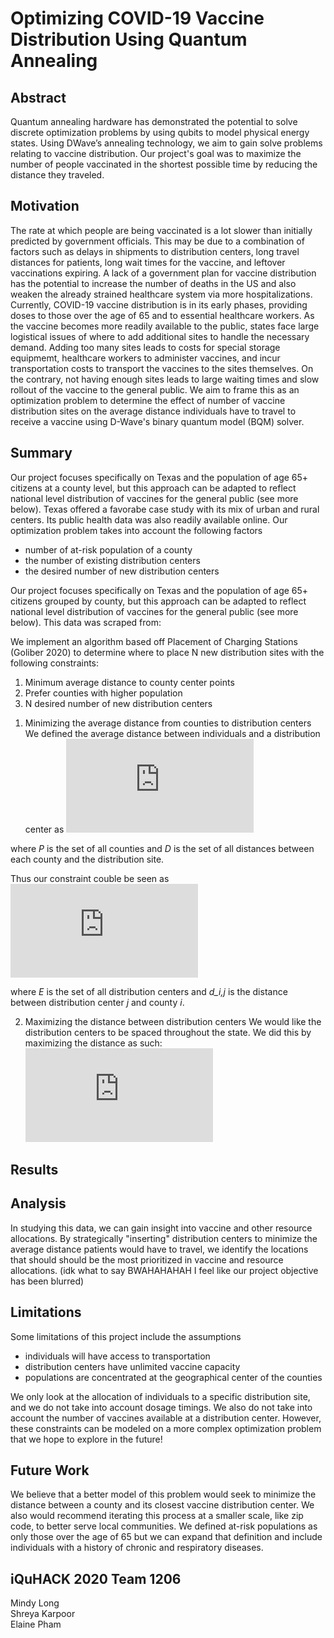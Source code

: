 # Optimizing COVID-19 Vaccine Distribution Using Quantum Annealing

Abstract
---
Quantum annealing hardware has demonstrated the potential to solve discrete optimization problems by using qubits to model physical energy states. Using DWave’s annealing technology, we aim to gain solve problems relating to vaccine distribution. Our project's goal was to maximize the number of people vaccinated in the shortest possible time by reducing the distance they traveled. 


Motivation
---
The rate at which people are being vaccinated is a lot slower than initially predicted by government officials. This may be due to a combination of factors such as delays in shipments to distribution centers, long travel distances for patients, long wait times for the vaccine, and leftover vaccinations expiring. A lack of a government plan for vaccine distribution has the potential to increase the number of deaths in the US and also weaken the already strained healthcare system via more hospitalizations. Currently, COVID-19 vaccine distribution is in its early phases, providing doses to those over the age of 65 and to essential healthcare workers. As the vaccine becomes more readily available to the public, states face large logistical issues of where to add additional sites to handle the necessary demand. Adding too many sites leads to costs for special storage equipmemt, healthcare workers to administer vaccines, and incur transportation costs to transport the vaccines to the sites themselves. On the contrary, not having enough sites leads to large waiting times and slow rollout of the vaccine to the general public. We aim to frame this as an optimization problem to determine the effect of number of vaccine distribution sites on the average distance individuals have to travel to receive a vaccine using D-Wave's binary quantum model (BQM) solver. 



Summary
---
Our project focuses specifically on Texas and the population of age 65+ citizens at a county level, but this approach can be adapted to reflect national level distribution of vaccines for the general public (see more below). Texas offered a favorabe case study with its mix of urban and rural centers. Its public health data was also readily available online. Our optimization problem takes into account the following factors

* number of at-risk population of a county
* the number of existing distribution centers
* the desired number of new distribution centers 

Our project focuses specifically on Texas and the population of age 65+ citizens grouped by county, but this approach can be adapted to reflect national level distribution of vaccines for the general public (see more below). This data was scraped from: 

We implement an algorithm based off Placement of Charging Stations (Goliber 2020) to determine where to place N new distribution sites with the following constraints:

1. Minimum average distance to county center points
2. Prefer counties with higher population
3. N desired number of new distribution centers 

1) Minimizing the average distance from counties to distribution centers
We defined the average distance between individuals and a distribution center as 
![equation](https://latex.codecogs.com/gif.latex?%5Csum_%7Bi%20%3D%201%7D%5E%7B%7CD%7C%7D%20%5Cfrac%7B1%7D%7B%7CP%7C%7Dd_i)  

where *P* is the set of all counties and *D* is the set of all distances between each county and the distribution site.


Thus our constraint couble be seen as
![equation](https://latex.codecogs.com/gif.latex?%5Ctext%7Bmin%7D%5Csum_%7Bj%3D1%7D%5E%7B%7CE%7C%7D%5Csum_%7Bi%20%3D%201%7D%5E%7B%7CD%7C%7D%20%5Cfrac%7B1%7D%7B%7CP%7C%7Dd%7B_i%2Cj%7D)  

where *E* is the set of all distribution centers and *d_i,j* is the distance between distribution center *j* and county *i*.

2) Maximizing the distance between distribution centers
We would like the distribution centers to be spaced throughout the state. We did this by maximizing the distance 
as such:
![equation](https://latex.codecogs.com/gif.latex?%5Ctext%7Bmax%7D%20%5Csum_%7Bi%7D%5E%7B%7CV%7C%7D%5Cfrac%7B1%7D%7B%7CV%7C%7D%5Csum_%7Bi%20%5Cneq%20j%7D%5E%7B%7CV%7C%7D%20%28a_%7Bi_x%7D%20-%20a_%7Bj_x%7D%29%5E2%20%28a_%7Bi_y%7D%20-%20a_%7Bj_y%7D%29%5E2)


Results
--



Analysis
---
In studying this data, we can gain insight into vaccine and other resource allocations. By strategically "inserting" distribution centers to minimize the average distance patients would have to travel, we identify the locations that should should be the most prioritized in vaccine and resource allocations. (idk what to say BWAHAHAHAH I feel like our project objective has been blurred)


Limitations
--
Some limitations of this project include the assumptions

* individuals will have access to transportation
* distribution centers have unlimited vaccine capacity
* populations are concentrated at the geographical center of the counties

We only look at the allocation of individuals to a specific distribution site, and we do not take into account dosage timings. We also do not take into account the number of vaccines available at a distribution center. However, these constraints can be modeled on a more complex optimization problem that we hope to explore in the future!


Future Work
---
We believe that a better model of this problem would seek to minimize the distance between a county and its closest vaccine distribution center. We also would recommend iterating this process at a smaller scale, like zip code, to better serve local communities. We defined at-risk populations as only those over the age of 65 but we can expand that definition and include individuals with a history of chronic and respiratory diseases.



iQuHACK 2020 Team 1206
---
Mindy Long  
Shreya Karpoor  
Elaine Pham  
